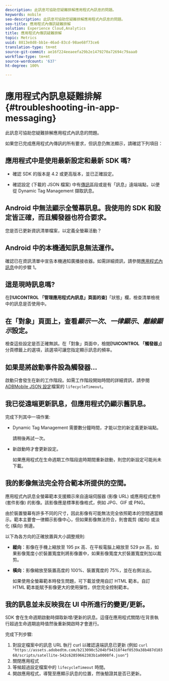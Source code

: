 ```yaml
---
description: 此訊息可協助您疑難排解應用程式內訊息的問題。
keywords: mobile
seo-description: 此訊息可協助您疑難排解應用程式內訊息的問題。
seo-title: 應用程式內傳訊疑難排解
solution: Experience Cloud,Analytics
title: 應用程式內傳訊疑難排解
topic: Metrics
uuid: 8813e8d8-bb1e-46ad-83cd-98ae68f73ce6
translation-type: tm+mt
source-git-commit: ae16f224eeaeefa29b2e1479270a72694c79aaa0
workflow-type: tm+mt
source-wordcount: '637'
ht-degree: 100%

---
```



# 應用程式內訊息疑難排解{#troubleshooting-in-app-messaging}

此訊息可協助您疑難排解應用程式內訊息的問題。

如果您已完成應用程式內傳訊的所有要求，但訊息仍無法顯示，請確認下列項目：

## 應用程式中是使用最新設定和最新 SDK 嗎?

* 確認 SDK 的版本是 4.2 或更高版本，並已正確設定。

* 確認設定 (下載的 JSON 檔案) 中有[傳訊](/help/using/in-app-messaging/in-app-messaging.md)區段或是有「訊息」遠端端點，以便從 Dynamic Tag Management 擷取訊息。

## Android 中無法顯示全螢幕訊息。我使用的 SDK 和設定皆正確，而且觸發器也符合要求。

您是否已更新資訊清單檔案，以定義全螢幕活動？

## Android 中的本機通知訊息無法運作。

確認已在資訊清單中宣告本機通知廣播接收器。如需詳細資訊，請參閱[應用程式內訊息](/help/android/messaging-main/messaging/messaging.md)中的步驟 1。

## 這是現時訊息嗎?

在&#x200B;**[!UICONTROL 「管理應用程式內訊息」頁面的查]**「狀態」欄，檢查清單檢視中的訊息是否使用中。

## 在「對象」頁面上，查看&#x200B;*顯示一次*、*一律顯示*、*離線顯示*&#x200B;設定。

檢查這些設定是否正確無誤。在「對象」頁面中，檢閱&#x200B;**[!UICONTROL 「觸發器」]**&#x200B;分頁標籤上的選項，該選項可讓您指定顯示訊息的頻率。

## 如果是將啟動事件設為觸發器...

啟動只會發生在新的工作階段。如需工作階段開始時間的詳細資訊，請參閱 [ADBMobile JSON 設定](/help/ios/configuration/json-config/json-config.md)檔案的 `lifecycleTimeout`。

## 我已從遠端更新訊息，但應用程式仍顯示舊訊息。

完成下列其中一項作業:

* Dynamic Tag Management 需要數分鐘時間，才能以您的新定義更新端點。

   請稍後再試一次。

* 新啟動時才會更新設定。

   如果應用程式在生命週期工作階段逾時期間重新啟動，則您的新設定可能尚未下載。

## 我的影像無法完全符合範本所提供的空間。

應用程式內訊息全螢幕範本支援顯示來自遠端伺服器 (影像 URL) 或應用程式套件 (套件影像) 的影像。該影像應是標準影像格式，例如 JPG、GIF 或 PNG。

由於裝置螢幕有許多不同的尺寸，因此影像有可能無法完全依照範本的空間適當顯示。範本主要會一律顯示影像中心，但如果影像無法符合，則會裁剪 (縱向) 或淡化 (橫向) 側邊。

以下為各方向的正確放置與大小調整規則:

* **縱向**：影像在手機上縮放至 195 px 高、在平板電腦上縮放至 529 px 高，如果影像寬度小於裝置寬度則將影像置中，如果影像寬度大於裝置寬度則加以裁剪。

* **橫向**：影像縮放至裝置高度的 100%、裝置寬度的 75%，並在右側淡出。

   如果使用全螢幕範本時發生問題，可下載並使用自訂 HTML 範本。自訂 HTML 範本能賦予影像更大的使用彈性，供您完全控制範本。

## 我的訊息並未反映我在 UI 中所進行的變更/更新。

SDK 會在生命週期啟動時擷取新增/更新的訊息。這僅在應用程式關閉/在背景執行超過生命週期逾時值然後重新開啟時才會進行。

完成下列步驟:

1. 對設定檔案中的訊息 URL 執行 curl 以確認遠端訊息已更新 (例如 `curl "https://assets.adobedtm.com/b213090c5204bf94318f4ef0539a38b487d10368/scripts/satellite-542c62859662383b1a0008f4.json"`)
1. 關閉應用程式
1. 等候超過設定檔案中的 `lifecycleTimeout` 時間。
1. 開啟應用程式，導覽至應顯示訊息的位置，然後驗證其是否已更新。
